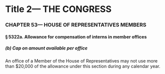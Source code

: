 
# Title 2— THE CONGRESS
### CHAPTER 53— HOUSE OF REPRESENTATIVES MEMBERS
#### § 5322a. Allowance for compensation of interns in member offices
##### (b) Cap on amount available per office

An office of a Member of the House of Representatives may not use more than $20,000 of the allowance under this section during any calendar year.
